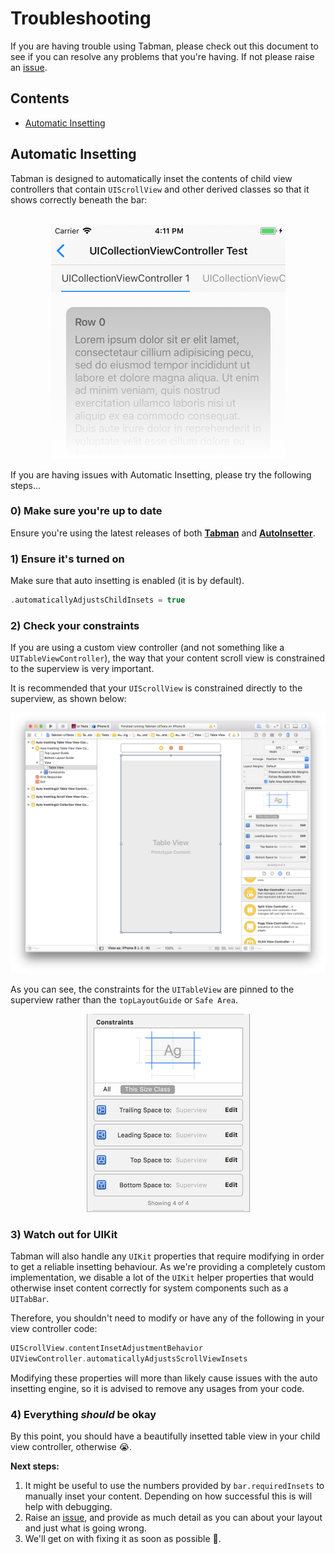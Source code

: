 # Troubleshooting

If you are having trouble using Tabman, please check out this document to see if you can resolve any problems that you're having. If not please raise an [issue](https://github.com/uias/Tabman/issues/new).

## Contents
- [Automatic Insetting](#automatic-insetting)

## Automatic Insetting
Tabman is designed to automatically inset the contents of child view controllers that contain `UIScrollView` and other derived classes so that it shows correctly beneath the bar:

<p align="center">
    </br>
    <img src="./img/autoinsetting.png" width="375" alt="Auto Insetting"/>
    </br>
</p>

If you are having issues with Automatic Insetting, please try the following steps...

### 0) Make sure you're up to date
Ensure you're using the latest releases of both [**Tabman**](https://github.com/uias/Tabman/releases/latest) and [**AutoInsetter**](https://github.com/uias/AutoInsetter/releases/latest).

### 1) Ensure it's turned on
Make sure that auto insetting is enabled (it is by default).
```swift
.automaticallyAdjustsChildInsets = true
```

### 2) Check your constraints
If you are using a custom view controller (and not something like a `UITableViewController`), the way that your content scroll view is constrained to the superview is very important.

It is recommended that your `UIScrollView` is constrained directly to the superview, as shown below:

<p align="center">
    <img src="./img/autoinsetting_constraints.png" width="890" alt="Auto Insetting"/>
</p>

As you can see, the constraints for the `UITableView` are pinned to the superview rather than the `topLayoutGuide` or `Safe Area`.

<p align="center">
    <img src="./img/autoinsetting_constraints_detail.png" width="262" alt="Auto Insetting Constraints"/>
</p>

### 3) Watch out for UIKit
Tabman will also handle any `UIKit` properties that require modifying in order to get a reliable insetting behaviour. As we're providing a completely custom implementation, we disable a lot of the `UIKit` helper properties that would otherwise inset content correctly for system components such as a `UITabBar`.

Therefore, you shouldn't need to modify or have any of the following in your view controller code:
```swift
UIScrollView.contentInsetAdjustmentBehavior
UIViewController.automaticallyAdjustsScrollViewInsets
```

Modifying these properties will more than likely cause issues with the auto insetting engine, so it is advised to remove any usages from your code.

### 4) Everything *should* be okay
By this point, you should have a beautifully insetted table view in your child view controller, otherwise 😭.

**Next steps:**
1. It might be useful to use the numbers provided by `bar.requiredInsets` to manually inset your content. Depending on how successful this is will help with debugging.
2. Raise an [issue](https://github.com/uias/Tabman/issues/new), and provide as much detail as you can about your layout and just what is going wrong.
3. We'll get on with fixing it as soon as possible 🤞.